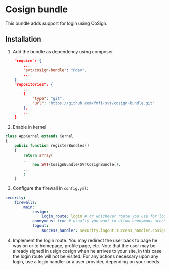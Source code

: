 Cosign bundle
=============

This bundle adds support for login using CoSign.

Installation
------------

1. Add the bundle as dependency using composer

```json
    "require": {
        ...
        "svt/cosign-bundle": "@dev",
        ...
    }
    "repositories": {
        ...
        {
            "type": "git",
            "url": "https://github.com/fmfi-svt/cosign-bundle.git"
        },
        ...
    }
```

2. Enable in kernel

```php
class AppKernel extends Kernel
{
    public function registerBundles()
    {
        return array(
        ...
            new SVT\CosignBundle\SVTCosignBundle(),
        ...
        ;
    }

```

3. Configure the firewall in `config.yml`:

```yaml
security:
    firewalls:
        main:
            cosign:
                login_route: login # or whichever route you use for login
            anonymous: true # usually you want to allow anonymous access
            logout:
                success_handler: security.logout.success_handler.cosign
```

4. Implement the login route. You may redirect the user back to page he was on or to homepage, profile page, etc. Note that the user may be already signed in usign cosign when he arrives to your site, in this case the login route will not be visited. For any actions necessary upon any login, use a login handler or a user provider, depending on your needs.
